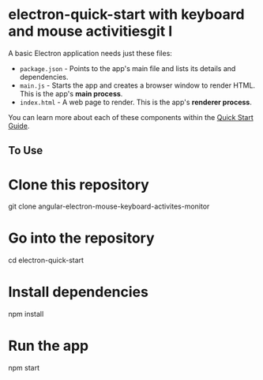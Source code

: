 # electron-quick-start with keyboard and mouse activitiesgit l

A basic Electron application needs just these files:

- `package.json` - Points to the app's main file and lists its details and dependencies.
- `main.js` - Starts the app and creates a browser window to render HTML. This is the app's **main process**.
- `index.html` - A web page to render. This is the app's **renderer process**.

You can learn more about each of these components within the [Quick Start Guide](https://electronjs.org/docs/tutorial/quick-start).

## To Use

 
# Clone this repository
git clone angular-electron-mouse-keyboard-activites-monitor
# Go into the repository
cd electron-quick-start
# Install dependencies
npm install
# Run the app
npm start
```
 
